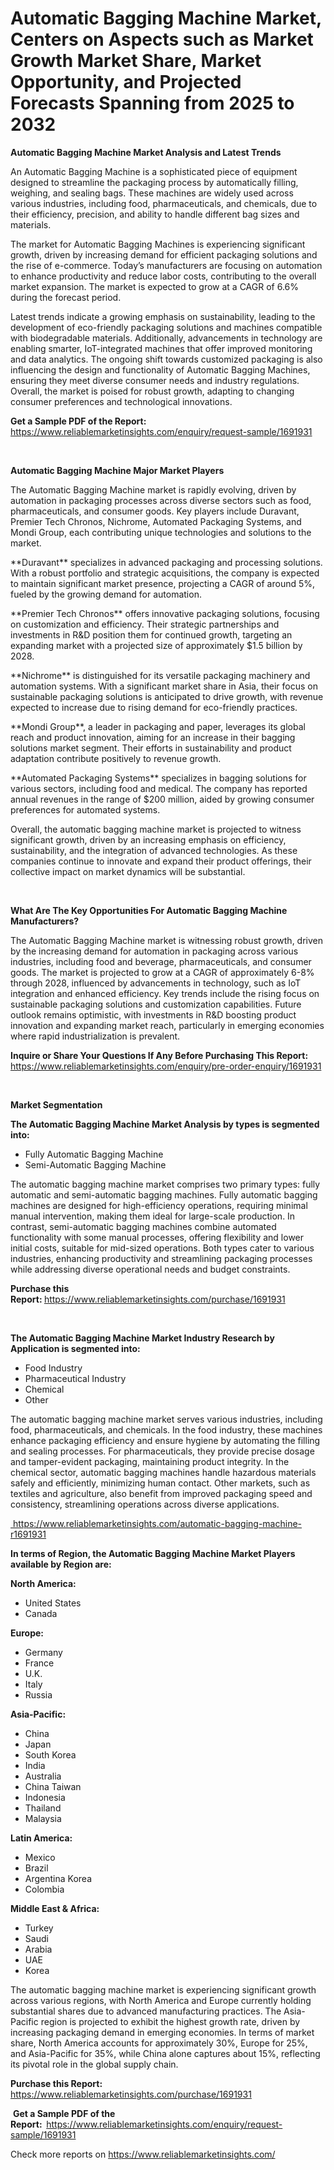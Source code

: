 <p><h1>Automatic Bagging Machine Market, Centers on Aspects such as Market Growth Market Share, Market Opportunity, and Projected Forecasts Spanning from 2025 to 2032</h1></p><p><strong>Automatic Bagging Machine Market Analysis and Latest Trends</strong></p>
<p><p>An Automatic Bagging Machine is a sophisticated piece of equipment designed to streamline the packaging process by automatically filling, weighing, and sealing bags. These machines are widely used across various industries, including food, pharmaceuticals, and chemicals, due to their efficiency, precision, and ability to handle different bag sizes and materials.</p><p>The market for Automatic Bagging Machines is experiencing significant growth, driven by increasing demand for efficient packaging solutions and the rise of e-commerce. Today’s manufacturers are focusing on automation to enhance productivity and reduce labor costs, contributing to the overall market expansion. The market is expected to grow at a CAGR of 6.6% during the forecast period. </p><p>Latest trends indicate a growing emphasis on sustainability, leading to the development of eco-friendly packaging solutions and machines compatible with biodegradable materials. Additionally, advancements in technology are enabling smarter, IoT-integrated machines that offer improved monitoring and data analytics. The ongoing shift towards customized packaging is also influencing the design and functionality of Automatic Bagging Machines, ensuring they meet diverse consumer needs and industry regulations. Overall, the market is poised for robust growth, adapting to changing consumer preferences and technological innovations.</p></p>
<p><strong>Get a Sample PDF of the Report:&nbsp;</strong> <a href="https://www.reliablemarketinsights.com/enquiry/request-sample/1691931?utm_campaign=3038&utm_medium=2&utm_source=Github&utm_content=ia&utm_term=27032025&utm_id=automatic-bagging-machine">https://www.reliablemarketinsights.com/enquiry/request-sample/1691931</a></p>
<p>&nbsp;</p>
<p><strong>Automatic Bagging Machine Major Market Players</strong></p>
<p><p>The Automatic Bagging Machine market is rapidly evolving, driven by automation in packaging processes across diverse sectors such as food, pharmaceuticals, and consumer goods. Key players include Duravant, Premier Tech Chronos, Nichrome, Automated Packaging Systems, and Mondi Group, each contributing unique technologies and solutions to the market.</p><p>**Duravant** specializes in advanced packaging and processing solutions. With a robust portfolio and strategic acquisitions, the company is expected to maintain significant market presence, projecting a CAGR of around 5%, fueled by the growing demand for automation.</p><p>**Premier Tech Chronos** offers innovative packaging solutions, focusing on customization and efficiency. Their strategic partnerships and investments in R&D position them for continued growth, targeting an expanding market with a projected size of approximately $1.5 billion by 2028.</p><p>**Nichrome** is distinguished for its versatile packaging machinery and automation systems. With a significant market share in Asia, their focus on sustainable packaging solutions is anticipated to drive growth, with revenue expected to increase due to rising demand for eco-friendly practices.</p><p>**Mondi Group**, a leader in packaging and paper, leverages its global reach and product innovation, aiming for an increase in their bagging solutions market segment. Their efforts in sustainability and product adaptation contribute positively to revenue growth.</p><p>**Automated Packaging Systems** specializes in bagging solutions for various sectors, including food and medical. The company has reported annual revenues in the range of $200 million, aided by growing consumer preferences for automated systems.</p><p>Overall, the automatic bagging machine market is projected to witness significant growth, driven by an increasing emphasis on efficiency, sustainability, and the integration of advanced technologies. As these companies continue to innovate and expand their product offerings, their collective impact on market dynamics will be substantial.</p></p>
<p>&nbsp;</p>
<p><strong>What Are The Key Opportunities For Automatic Bagging Machine Manufacturers?</strong></p>
<p><p>The Automatic Bagging Machine market is witnessing robust growth, driven by the increasing demand for automation in packaging across various industries, including food and beverage, pharmaceuticals, and consumer goods. The market is projected to grow at a CAGR of approximately 6-8% through 2028, influenced by advancements in technology, such as IoT integration and enhanced efficiency. Key trends include the rising focus on sustainable packaging solutions and customization capabilities. Future outlook remains optimistic, with investments in R&D boosting product innovation and expanding market reach, particularly in emerging economies where rapid industrialization is prevalent.</p></p>
<p><strong>Inquire or Share Your Questions If Any Before Purchasing This Report:</strong> <a href="https://www.reliablemarketinsights.com/enquiry/pre-order-enquiry/1691931?utm_campaign=3038&utm_medium=2&utm_source=Github&utm_content=ia&utm_term=27032025&utm_id=automatic-bagging-machine">https://www.reliablemarketinsights.com/enquiry/pre-order-enquiry/1691931</a></p>
<p>&nbsp;</p>
<p><strong>Market Segmentation</strong></p>
<p><strong>The Automatic Bagging Machine Market Analysis by types is segmented into:</strong></p>
<p><ul><li>Fully Automatic Bagging Machine</li><li>Semi-Automatic Bagging Machine</li></ul></p>
<p><p>The automatic bagging machine market comprises two primary types: fully automatic and semi-automatic bagging machines. Fully automatic bagging machines are designed for high-efficiency operations, requiring minimal manual intervention, making them ideal for large-scale production. In contrast, semi-automatic bagging machines combine automated functionality with some manual processes, offering flexibility and lower initial costs, suitable for mid-sized operations. Both types cater to various industries, enhancing productivity and streamlining packaging processes while addressing diverse operational needs and budget constraints.</p></p>
<p><strong>Purchase this Report:&nbsp;</strong><a href="https://www.reliablemarketinsights.com/purchase/1691931?utm_campaign=3038&utm_medium=2&utm_source=Github&utm_content=ia&utm_term=27032025&utm_id=automatic-bagging-machine">https://www.reliablemarketinsights.com/purchase/1691931</a></p>
<p>&nbsp;</p>
<p><strong>The Automatic Bagging Machine Market Industry Research by Application is segmented into:</strong></p>
<p><ul><li>Food Industry</li><li>Pharmaceutical Industry</li><li>Chemical</li><li>Other</li></ul></p>
<p><p>The automatic bagging machine market serves various industries, including food, pharmaceuticals, and chemicals. In the food industry, these machines enhance packaging efficiency and ensure hygiene by automating the filling and sealing processes. For pharmaceuticals, they provide precise dosage and tamper-evident packaging, maintaining product integrity. In the chemical sector, automatic bagging machines handle hazardous materials safely and efficiently, minimizing human contact. Other markets, such as textiles and agriculture, also benefit from improved packaging speed and consistency, streamlining operations across diverse applications.</p></p>
<p><a href="https://www.reliablemarketinsights.com/automatic-bagging-machine-r1691931?utm_campaign=3038&utm_medium=2&utm_source=Github&utm_content=ia&utm_term=27032025&utm_id=automatic-bagging-machine">&nbsp;https://www.reliablemarketinsights.com/automatic-bagging-machine-r1691931</a></p>
<p><strong>In terms of Region, the Automatic Bagging Machine Market Players available by Region are:</strong></p>
<p>
    <p> <strong> North America: </strong>
        <ul>
            <li>United States</li>
            <li>Canada</li>
        </ul>
        </p> 
    <p> <strong> Europe: </strong>
        <ul>
            <li>Germany</li>
            <li>France</li>
            <li>U.K.</li>
            <li>Italy</li>
            <li>Russia</li>
        </ul>
        </p> 
    <p> <strong> Asia-Pacific: </strong>
        <ul>
            <li>China</li>
            <li>Japan</li>
            <li>South Korea</li>
            <li>India</li>
            <li>Australia</li>
            <li>China Taiwan</li>
            <li>Indonesia</li>
            <li>Thailand</li>
            <li>Malaysia</li>
        </ul>
        </p> 
    <p> <strong> Latin America: </strong>
        <ul>
            <li>Mexico</li>
            <li>Brazil</li>
            <li>Argentina Korea</li>
            <li>Colombia</li>
        </ul>
        </p> 
    <p> <strong> Middle East & Africa: </strong>
        <ul>
            <li>Turkey</li>
            <li>Saudi</li>
            <li>Arabia</li>
            <li>UAE</li>
            <li>Korea</li>
        </ul>
    </p>
    </p>
<p><p>The automatic bagging machine market is experiencing significant growth across various regions, with North America and Europe currently holding substantial shares due to advanced manufacturing practices. The Asia-Pacific region is projected to exhibit the highest growth rate, driven by increasing packaging demand in emerging economies. In terms of market share, North America accounts for approximately 30%, Europe for 25%, and Asia-Pacific for 35%, while China alone captures about 15%, reflecting its pivotal role in the global supply chain.</p></p>
<p><strong>Purchase this Report: </strong><a href="https://www.reliablemarketinsights.com/purchase/1691931?utm_campaign=3038&utm_medium=2&utm_source=Github&utm_content=ia&utm_term=27032025&utm_id=automatic-bagging-machine">https://www.reliablemarketinsights.com/purchase/1691931</a></p>
<p>&nbsp;<strong>Get a Sample PDF of the Report:&nbsp;&nbsp;</strong><a href="https://www.reliablemarketinsights.com/enquiry/request-sample/1691931?utm_campaign=3038&utm_medium=2&utm_source=Github&utm_content=ia&utm_term=27032025&utm_id=automatic-bagging-machine">https://www.reliablemarketinsights.com/enquiry/request-sample/1691931</a></p>
<p><strong></strong></p>
<p>Check more reports on <a href="https://www.reliablemarketinsights.com/?utm_campaign=3038&utm_medium=2&utm_source=Github&utm_content=ia&utm_term=27032025&utm_id=automatic-bagging-machine">https://www.reliablemarketinsights.com/</a></p>